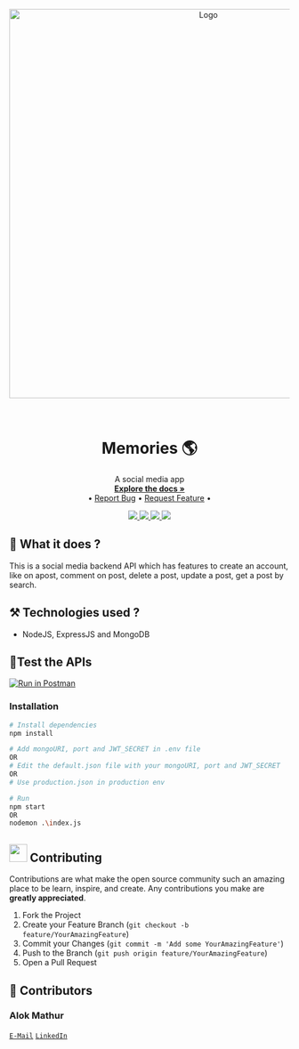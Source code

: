 
<p align="center">
<img src="https://user-images.githubusercontent.com/73957024/229338070-c7d4461e-c373-4ea2-a1ca-8703882ea333.png" alt="Logo" width="700">
</p>
</br>


<!-- PROJECT LOGO -->
<p align="center">
  <h1 align="center">Memories 🌎</h1>

  <p align="center">
    A social media app 
    <br />
    <a href="https://github.com/alok27a/Memories-Backend"><strong>Explore the docs »</strong></a> 
    <br />
    •
    <a href="https://github.com/alok27a//Memories-Backend/issues">Report Bug</a> 
    •
    <a href="https://github.com/alok27a//Memories-Backend/issues">Request Feature</a> 
    •
  </p>
</p>

<!-- BADGES -->
<p align="center">
  <a href="https://github.com/alok27a/Memories-Backend/graphs/contributors">
    <img src="https://img.shields.io/github/contributors/alok27a/Memories-Backend.svg?style=for-the-badge">
  </a>
  <a href="https://github.com/alok27a/Memories-Backend/network/members">
    <img src="https://img.shields.io/github/forks/alok27a/Memories-Backend?style=for-the-badge">
  </a>  
  <a href="https://github.com/alok27a/Memories-Backend/stargazers">
    <img src="https://img.shields.io/github/stars/alok27a/Memories-Backend?style=for-the-badge">
  </a>
  <a href="https://github.com/alok27a/Memories-Backend/issues">
    <img src="https://img.shields.io/github/issues/alok27a/Memories-Backend?style=for-the-badge">
  </a>
</p>


## 🤔 What it does ?
This is a social media backend API which has features to create an account, like on apost, comment on post, delete a post, update a post, get a post by search. 


## ⚒️ Technologies used ?

* NodeJS, ExpressJS and MongoDB

## 🧪Test the APIs 
 [![Run in Postman](https://run.pstmn.io/button.svg)](https://app.getpostman.com/run-collection/18456895-72402ad1-10e1-4852-a12c-0a135b2a3c0c?action=collection%2Ffork&collection-url=entityId%3D18456895-72402ad1-10e1-4852-a12c-0a135b2a3c0c%26entityType%3Dcollection%26workspaceId%3D2a62e9dd-1baa-43b2-a089-7b6779d12377)


### Installation

```bash
# Install dependencies
npm install

# Add mongoURI, port and JWT_SECRET in .env file
OR
# Edit the default.json file with your mongoURI, port and JWT_SECRET
OR
# Use production.json in production env

# Run
npm start 
OR 
nodemon .\index.js
```
## <img src="https://hpe-developer-portal.s3.amazonaws.com/uploads/media/2020/3/git-icon-1788c-1590702885345.png" width="32" height="32"> Contributing

Contributions are what make the open source community such an amazing place to be learn, inspire, and create. Any contributions you make are **greatly appreciated**.

1. Fork the Project
2. Create your Feature Branch (`git checkout -b feature/YourAmazingFeature`)
3. Commit your Changes (`git commit -m 'Add some YourAmazingFeature'`)
4. Push to the Branch (`git push origin feature/YourAmazingFeature`)
5. Open a Pull Request

## 👾 Contributors

### Alok Mathur

[`E-Mail`](mailto:alok27a@gmail.com)
[`LinkedIn`](https://www.linkedin.com/in/alok-mathur-5aab4534/)
